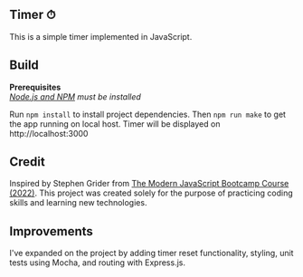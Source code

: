 ## Timer ⏱

This is a simple timer implemented in JavaScript.

## Build

**Prerequisites**<br>
_[Node.js and NPM](https://www.markdownguide.org) must be installed_

Run `npm install` to install project dependencies. Then `npm run make` to get the app running on local host.
Timer will be displayed on http://localhost:3000

## Credit

Inspired by Stephen Grider from [The Modern JavaScript Bootcamp Course (2022)](https://www.udemy.com/course/javascript-beginners-complete-tutorial/). This project was created solely for the purpose of practicing coding skills and learning new technologies.

## Improvements

I've expanded on the project by adding timer reset functionality, styling, unit tests using Mocha, and routing with Express.js.
